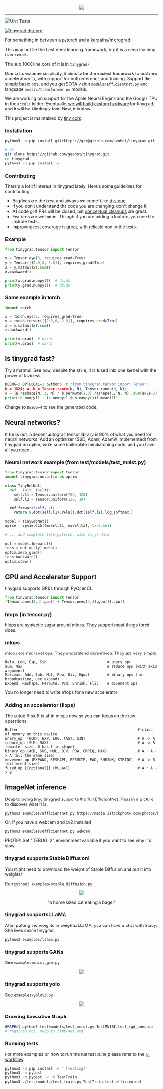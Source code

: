 <p align="center">
  <img src="https://raw.githubusercontent.com/geohot/tinygrad/master/docs/logo.png">
</p>

--------------------------------------------------------------------

![Unit Tests](https://github.com/geohot/tinygrad/workflows/Unit%20Tests/badge.svg)

[![tinygrad discord](https://discordapp.com/api/guilds/1068976834382925865/widget.png?style=banner2)](https://discord.gg/ZjZadyC7PK)

For something in between a [pytorch](https://github.com/pytorch/pytorch) and a [karpathy/micrograd](https://github.com/karpathy/micrograd)

This may not be the best deep learning framework, but it is a deep learning framework.

The sub 1000 line core of it is in `tinygrad/`

Due to its extreme simplicity, it aims to be the easiest framework to add new accelerators to, with support for both inference and training. Support the simple basic ops, and you get SOTA [vision](https://arxiv.org/abs/1905.11946) `models/efficientnet.py` and [language](https://arxiv.org/abs/1706.03762) `models/transformer.py` models.

We are working on support for the Apple Neural Engine and the Google TPU in the `accel/` folder. Eventually, [we will build custom hardware](https://geohot.github.io/blog/jekyll/update/2021/06/13/a-breakdown-of-ai-chip-companies.html) for tinygrad, and it will be blindingly fast. Now, it is slow.

This project is maintained by [tiny corp](https://tinygrad.org/).

### Installation

```bash
python3 -m pip install git+https://git@github.com/geohot/tinygrad.git

# or
git clone https://github.com/geohot/tinygrad.git
cd tinygrad
python3 -m pip install -e .
```

### Contributing

There's a lot of interest in tinygrad lately. Here's some guidelines for contributing:

* Bugfixes are the best and always welcome! Like [this one](https://github.com/geohot/tinygrad/pull/421/files).
* If you don't understand the code you are changing, don't change it!
* All code golf PRs will be closed, but [conceptual cleanups](https://github.com/geohot/tinygrad/pull/372/files) are great.
* Features are welcome. Though if you are adding a feature, you need to include tests.
* Improving test coverage is great, with reliable non brittle tests.

### Example

```python
from tinygrad.tensor import Tensor

x = Tensor.eye(3, requires_grad=True)
y = Tensor([[2.0,0,-2.0]], requires_grad=True)
z = y.matmul(x).sum()
z.backward()

print(x.grad.numpy())  # dz/dx
print(y.grad.numpy())  # dz/dy
```

### Same example in torch

```python
import torch

x = torch.eye(3, requires_grad=True)
y = torch.tensor([[2.0,0,-2.0]], requires_grad=True)
z = y.matmul(x).sum()
z.backward()

print(x.grad)  # dz/dx
print(y.grad)  # dz/dy
```

## Is tinygrad fast?

Try a matmul. See how, despite the style, it is fused into one kernel with the power of laziness.

```python
DEBUG=3 OPTLOCAL=1 python3 -c "from tinygrad.tensor import Tensor;
N = 1024; a, b = Tensor.randn(N, N), Tensor.randn(N, N);
c = (a.reshape(N, 1, N) * b.permute(1,0).reshape(1, N, N)).sum(axis=2);
print((c.numpy() - (a.numpy() @ b.numpy())).mean())"
```

Change to `DEBUG=4` to see the generated code.

## Neural networks?

It turns out, a decent autograd tensor library is 90% of what you need for neural networks. Add an optimizer (SGD, Adam, AdamW implemented) from tinygrad.nn.optim, write some boilerplate minibatching code, and you have all you need.

### Neural network example (from test/models/test_mnist.py)

```python
from tinygrad.tensor import Tensor
import tinygrad.nn.optim as optim

class TinyBobNet:
  def __init__(self):
    self.l1 = Tensor.uniform(784, 128)
    self.l2 = Tensor.uniform(128, 10)

  def forward(self, x):
    return x.dot(self.l1).relu().dot(self.l2).log_softmax()

model = TinyBobNet()
optim = optim.SGD([model.l1, model.l2], lr=0.001)

# ... and complete like pytorch, with (x,y) data

out = model.forward(x)
loss = out.mul(y).mean()
optim.zero_grad()
loss.backward()
optim.step()
```

## GPU and Accelerator Support

tinygrad supports GPUs through PyOpenCL.

```python
from tinygrad.tensor import Tensor
(Tensor.ones(4,4).gpu() + Tensor.ones(4,4).gpu()).cpu()
```

### hlops (in tensor.py)

hlops are syntactic sugar around mlops. They support most things torch does.

### mlops

mlops are mid level ops. They understand derivatives. They are very simple.

```
Relu, Log, Exp, Sin                            # unary ops
Sum, Max                                       # reduce ops (with axis argument)
Maximum, Add, Sub, Mul, Pow, Div, Equal        # binary ops (no broadcasting, use expand)
Expand, Reshape, Permute, Pad, Shrink, Flip    # movement ops
```

You no longer need to write mlops for a new accelerator

### Adding an accelerator (llops)

The autodiff stuff is all in mlops now so you can focus on the raw operations

```
Buffer                                                       # class of memory on this device
unary_op  (NOOP, EXP, LOG, CAST, SIN)                        # A -> A
reduce_op (SUM, MAX)                                         # A -> B (smaller size, B has 1 in shape)
binary_op (ADD, SUB, MUL, DIV, POW, CMPEQ, MAX)              # A + A -> A (all the same size)
movement_op (EXPAND, RESHAPE, PERMUTE, PAD, SHRINK, STRIDE)  # A -> B (different size)
fused_op [[optional]] (MULACC)                               # A * A -> B
```

## ImageNet inference

Despite being tiny, tinygrad supports the full EfficientNet. Pass in a picture to discover what it is.

```bash
python3 examples/efficientnet.py https://media.istockphoto.com/photos/hen-picture-id831791190
```

Or, if you have a webcam and cv2 installed

```bash
python3 examples/efficientnet.py webcam
```

PROTIP: Set "DEBUG=2" environment variable if you want to see why it's slow.

### tinygrad supports Stable Diffusion!

You might need to download the [weight](https://huggingface.co/CompVis/stable-diffusion-v-1-4-original/resolve/main/sd-v1-4.ckpt) of Stable Diffusion and put it into weights/

Run `python3 examples/stable_diffusion.py`

<p align="center">
  <img src="https://raw.githubusercontent.com/geohot/tinygrad/master/docs/stable_diffusion_by_tinygrad.jpg">
</p>

<p align="center">
"a horse sized cat eating a bagel"
</p>

### tinygrad supports LLaMA

After putting the weights in weights/LLaMA, you can have a chat with Stacy. She lives inside tinygrad.

```bash
python3 examples/llama.py
```

### tinygrad supports GANs

See `examples/mnist_gan.py`

<p align="center">
  <img src="https://raw.githubusercontent.com/geohot/tinygrad/master/docs/mnist_by_tinygrad.jpg">
</p>

### tinygrad supports yolo

See `examples/yolov3.py`

<p align="center">
  <img src="https://raw.githubusercontent.com/geohot/tinygrad/master/docs/yolo_by_tinygrad.jpg">
</p>

### Drawing Execution Graph

```bash
GRAPH=1 python3 test/models/test_mnist.py TestMNIST.test_sgd_onestep
# requires dot, outputs /tmp/net.svg
```

### Running tests

For more examples on how to run the full test suite please refer to the [CI workflow](.github/workflows/test.yml).

```bash
python3 -m pip install -e '.[testing]'
python3 -m pytest
python3 -m pytest -v -k TestTrain
python3 ./test/models/test_train.py TestTrain.test_efficientnet
```


